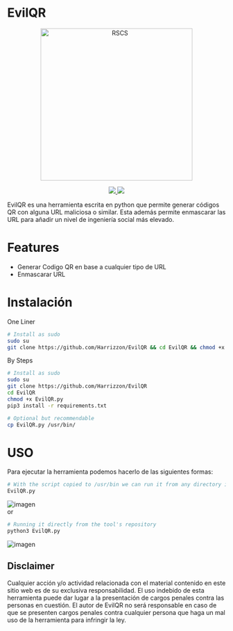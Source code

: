 # EvilQR
<p align="center">
   <img src="https://github.com/Harrizzon/EvilQR/blob/main/misc/EvilQR-Logo.jpg" width="350" title="RSCS">
<p align="center">
<p align="center">
   <a href="https://github.com/Harrizzon/EvilQR"><img src="http://ForTheBadge.com/images/badges/built-with-love.svg"> <img src="https://forthebadge.com/images/badges/made-with-python.svg"></a>
<p align="center">

EvilQR es una herramienta escrita en python que permite generar códigos QR con alguna URL maliciosa o similar. Esta además permite enmascarar las URL para añadir un nivel de ingeniería social más elevado.

# Features
- Generar Codigo QR en base a cualquier tipo de URL
- Enmascarar URL

# Instalación

One Liner 
```bash
# Install as sudo
sudo su
git clone https://github.com/Harrizzon/EvilQR && cd EvilQR && chmod +x EvilQR.py && pip3 install -r requirements.txt && cp EvilQR.py /usr/bin/
```
By Steps
```bash
# Install as sudo
sudo su
git clone https://github.com/Harrizzon/EvilQR
cd EvilQR
chmod +x EvilQR.py
pip3 install -r requirements.txt

# Optional but recommendable
cp EvilQR.py /usr/bin/
```

# USO
Para ejecutar la herramienta podemos hacerlo de las siguientes formas:
```bash
# With the script copied to /usr/bin we can run it from any directory in the terminal
EvilQR.py
```
![imagen](https://user-images.githubusercontent.com/72285693/149814073-7b000c02-34a6-4b67-9613-9c36559966e5.png)   
or
```bash
# Running it directly from the tool's repository
python3 EvilQR.py
```
![imagen](https://user-images.githubusercontent.com/72285693/149814976-c27228b9-f130-43be-9de1-64de0a8d848c.png)

   
   
   
   
   
   
   
## Disclaimer
Cualquier acción y/o actividad relacionada con el material contenido en este sitio web es de su exclusiva responsabilidad. El uso indebido de esta herramienta puede dar lugar a la presentación de cargos penales contra las personas en cuestión. El autor de EvilQR no será responsable en caso de que se presenten cargos penales contra cualquier persona que haga un mal uso de la herramienta para infringir la ley.
